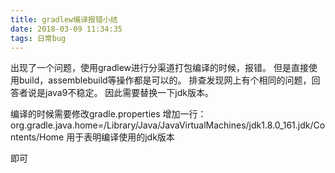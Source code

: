 ```yaml
---
title: gradlew编译报错小结
date: 2018-03-09 11:34:35
tags: 日常bug
---
```


出现了一个问题，使用gradlew进行分渠道打包编译的时候，报错。
但是直接使用build，assemblebuild等操作都是可以的。
排查发现网上有个相同的问题，回答者说是java9不稳定。
因此需要替换一下jdk版本。


编译的时候需要修改gradle.properties
增加一行：org.gradle.java.home=/Library/Java/JavaVirtualMachines/jdk1.8.0_161.jdk/Contents/Home
用于表明编译使用的jdk版本

即可